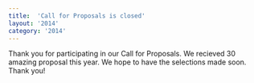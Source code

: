 ```yaml
---
title:  'Call for Proposals is closed'
layout: '2014'
category: '2014'
---
```

Thank you for participating in our Call for Proposals. We recieved 30 amazing proposal this year. We hope to have the selections made soon. Thank you!
